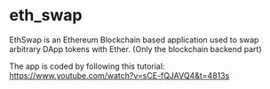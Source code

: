 # eth_swap

EthSwap is an Ethereum Blockchain based application used to swap arbitrary DApp tokens with Ether. (Only the blockchain backend part)

The app is coded by following this tutorial: https://www.youtube.com/watch?v=sCE-fQJAVQ4&t=4813s

